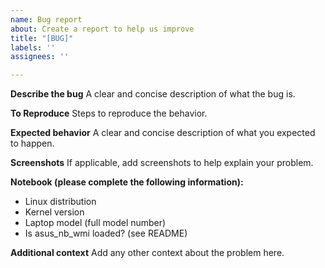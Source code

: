```yaml
---
name: Bug report
about: Create a report to help us improve
title: "[BUG]"
labels: ''
assignees: ''

---
```


**Describe the bug**
A clear and concise description of what the bug is.

**To Reproduce**
Steps to reproduce the behavior.

**Expected behavior**
A clear and concise description of what you expected to happen.

**Screenshots**
If applicable, add screenshots to help explain your problem.

**Notebook (please complete the following information):**
 - Linux distribution
 - Kernel version
 - Laptop model (full model number)
 - Is asus_nb_wmi loaded? (see README)

**Additional context**
Add any other context about the problem here.
